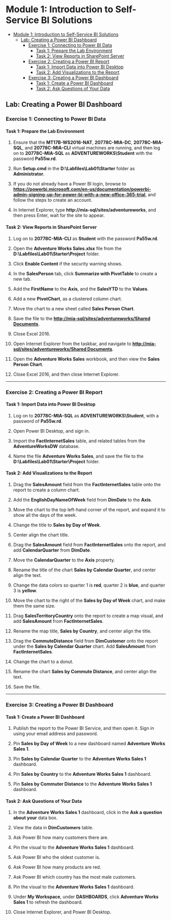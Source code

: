 # Module 1: Introduction to Self-Service BI Solutions

- [Module 1: Introduction to Self-Service BI Solutions](#module-1-introduction-to-self-service-bi-solutions)
  - [Lab: Creating a Power BI Dashboard](#lab-creating-a-power-bi-dashboard)
    - [Exercise 1: Connecting to Power BI Data](#exercise-1-connecting-to-power-bi-data)
      - [Task 1: Prepare the Lab Environment](#task-1-prepare-the-lab-environment)
      - [Task 2: View Reports in SharePoint Server](#task-2-view-reports-in-sharepoint-server)
    - [Exercise 2: Creating a Power BI Report](#exercise-2-creating-a-power-bi-report)
      - [Task 1: Import Data into Power BI Desktop](#task-1-import-data-into-power-bi-desktop)
      - [Task 2: Add Visualizations to the Report](#task-2-add-visualizations-to-the-report)
    - [Exercise 3: Creating a Power BI Dashboard](#exercise-3-creating-a-power-bi-dashboard)
      - [Task 1: Create a Power BI Dashboard](#task-1-create-a-power-bi-dashboard)
      - [Task 2: Ask Questions of Your Data](#task-2-ask-questions-of-your-data)


## Lab: Creating a Power BI Dashboard

### Exercise 1: Connecting to Power BI Data

#### Task 1: Prepare the Lab Environment

1. Ensure that the **MT17B-WS2016-NAT**, **20778C-MIA-DC**, **20778C-MIA-SQL**, and **20778C-MIA-CLI** virtual machines are running, and then log on to **20778C-MIA-SQL** as **ADVENTUREWORKS\Student** with the password **Pa55w.rd**.

2. Run **Setup.cmd** in the **D:\Labfiles\Lab01\Starter** folder as **Administrator**.

3. If you do not already have a Power BI login, browse to **https://powerbi.microsoft.com/en-us/documentation/powerbi-admin-signing-up-for-power-bi-with-a-new-office-365-trial**, and follow the steps to create an account.

4. In Internet Explorer, type **http://mia-sql/sites/adventureworks**, and then press Enter, wait for the site to appear.

#### Task 2: View Reports in SharePoint Server

1. Log on to **20778C-MIA-CLI** as **Student** with the password **Pa55w.rd**.

2. Open the **Adventure Works Sales.xlsx** file from the **D:\Labfiles\Lab01\Starter\Project** folder.

3. Click **Enable Content** if the security warning shows.

4. In the **SalesPerson** tab, click **Summarize with PivotTable** to create a new tab.

5. Add the **FirstName** to the **Axis**, and the **SalesYTD** to the **Values**.

6. Add a new **PivotChart**, as a clustered column chart.

7. Move the chart to a new sheet called **Sales Person Chart**.

8. Save the file to the **[http://mia-sql/sites/adventureworks/Shared Documents](http://mia-sql/sites/adventureworks/Shared%20Documents)**.

9. Close Excel 2016.

10. Open Internet Explorer from the taskbar, and navigate to **[http://mia-sql/sites/adventureworks/Shared Documents](http://mia-sql/sites/adventureworks/Shared%20Documents)**.

11. Open the **Adventure Works Sales** workbook, and then view the **Sales Person Chart**.

12. Close Excel 2016, and then close Internet Explorer.

---

### Exercise 2: Creating a Power BI Report

#### Task 1: Import Data into Power BI Desktop

1. Log on to **20778C-MIA-SQL** as **ADVENTUREWORKS\Student**, with a password of **Pa55w.rd**.

2. Open Power BI Desktop, and sign in.

3. Import the **FactInternetSales** table, and related tables from the **AdventureWorksDW** database.

4. Name the file **Adventure Works Sales**, and save the file to the **D:\Labfiles\Lab01\Starter\Project** folder.

#### Task 2: Add Visualizations to the Report

1. Drag the **SalesAmount** field from the **FactInternetSales** table onto the report to create a column chart.

2. Add the **EnglishDayNameOfWeek** field from **DimDate** to the **Axis**.

3. Move the chart to the top left-hand corner of the report, and expand it to show all the days of the week.

4. Change the title to **Sales by Day of Week**.

5. Center align the chart title.

6. Drag the **SalesAmount** field from **FactInternetSales** onto the report, and add **CalendarQuarter** from **DimDate**. 

7. Move the **CalendarQuarter** to the **Axis** property.

8. Rename the title of the chart **Sales by Calendar Quarter**, and center align the text.

9. Change the data colors so quarter 1 is **red**, quarter 2 is **blue**, and quarter 3 is **yellow**.

10. Move the chart to the right of the **Sales by Day of Week** chart, and make them the same size.

11. Drag **SalesTerritoryCountry** onto the report to create a map visual, and add **SalesAmount** from **FactInternetSales**.

12. Rename the map title, **Sales by Country**, and center align the title.

13. Drag the **CommuteDistance** field from **DimCustomer** onto the report under the **Sales by Calendar Quarter** chart. Add **SalesAmount** from **FactInternetSales**.

14. Change the chart to a donut.

15. Rename the chart **Sales by Commute Distance**, and center align the text.

16. Save the file.

---

### Exercise 3: Creating a Power BI Dashboard

#### Task 1: Create a Power BI Dashboard

1. Publish the report to the Power BI Service, and then open it. Sign in using your email address and password.

2. Pin **Sales by Day of Week** to a new dashboard named **Adventure Works Sales 1**.

3. Pin **Sales by Calendar Quarter** to the **Adventure Works Sales 1** dashboard.

4. Pin **Sales by Country** to the **Adventure Works Sales 1** dashboard.

5. Pin **Sales by Commuter Distance** to the **Adventure Works Sales 1** dashboard.

#### Task 2: Ask Questions of Your Data

1. In the **Adventure Works Sales 1** dashboard, click in the **Ask a question about your** data box.

2. View the data in **DimCustomers** table.

3. Ask Power BI how many customers there are.

4. Pin the visual to the **Adventure Works Sales 1** dashboard.

5. Ask Power BI who the oldest customer is.

6. Ask Power BI how many products are red.

7. Ask Power BI which country has the most male customers.

8. Pin the visual to the **Adventure Works Sales 1** dashboard.

9. Under **My Workspace**, under **DASHBOARDS**, click **Adventure Works Sales 1** to refresh the dashboard.

10. Close Internet Explorer, and Power BI Desktop.
